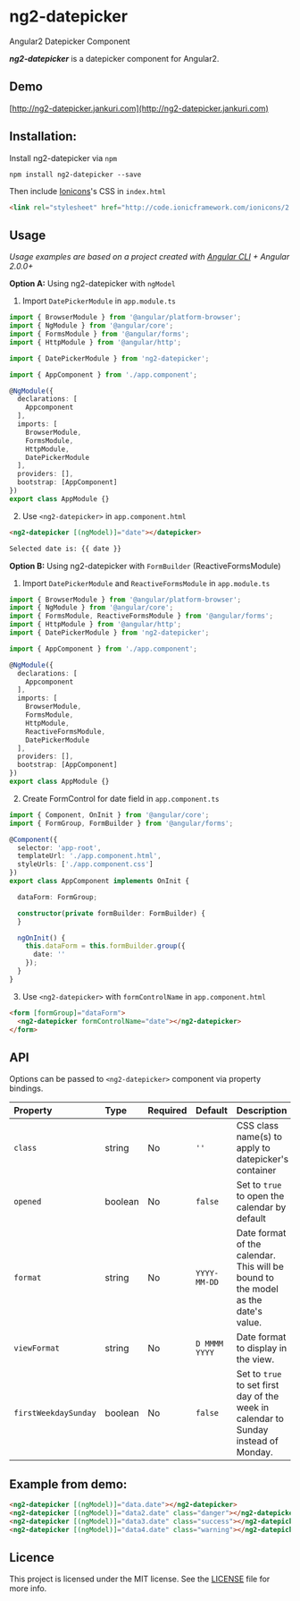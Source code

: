 # ng2-datepicker
Angular2 Datepicker Component

***ng2-datepicker*** is a datepicker component for Angular2.

## Demo

[http://ng2-datepicker.jankuri.com](http://ng2-datepicker.jankuri.com)

## Installation: 

Install ng2-datepicker via `npm`

````shell
npm install ng2-datepicker --save
````

Then include [Ionicons](http://ionicons.com/)'s CSS in `index.html`

```html
<link rel="stylesheet" href="http://code.ionicframework.com/ionicons/2.0.1/css/ionicons.min.css" media="all">
```

## Usage

_Usage examples are based on a project created with [Angular CLI](https://github.com/angular/angular-cli) + Angular 2.0.0+_

**Option A:** Using ng2-datepicker with `ngModel`

1. Import `DatePickerModule` in `app.module.ts`
  ```ts
  import { BrowserModule } from '@angular/platform-browser';
  import { NgModule } from '@angular/core';
  import { FormsModule } from '@angular/forms';
  import { HttpModule } from '@angular/http';
  
  import { DatePickerModule } from 'ng2-datepicker';

  import { AppComponent } from './app.component';
  
  @NgModule({
    declarations: [
      Appcomponent
    ],
    imports: [
      BrowserModule,
      FormsModule,
      HttpModule,
      DatePickerModule
    ],
    providers: [],
    bootstrap: [AppComponent]
  })
  export class AppModule {}
  ```

2. Use `<ng2-datepicker>` in `app.component.html`
  ```html
  <ng2-datepicker [(ngModel)]="date"></datepicker>
  
  Selected date is: {{ date }}
  ```

**Option B:** Using ng2-datepicker with `FormBuilder` (ReactiveFormsModule)

1. Import `DatePickerModule` and `ReactiveFormsModule` in `app.module.ts`
  ```ts
  import { BrowserModule } from '@angular/platform-browser';
  import { NgModule } from '@angular/core';
  import { FormsModule, ReactiveFormsModule } from '@angular/forms';
  import { HttpModule } from '@angular/http';
  import { DatePickerModule } from 'ng2-datepicker';

  import { AppComponent } from './app.component';
  
  @NgModule({
    declarations: [
      Appcomponent
    ],
    imports: [
      BrowserModule,
      FormsModule,
      HttpModule,
      ReactiveFormsModule,
      DatePickerModule
    ],
    providers: [],
    bootstrap: [AppComponent]
  })
  export class AppModule {}
  ```

2. Create FormControl for date field in `app.component.ts`
  
  ```ts
  import { Component, OnInit } from '@angular/core';
  import { FormGroup, FormBuilder } from '@angular/forms';
  
  @Component({
    selector: 'app-root',
    templateUrl: './app.component.html',
    styleUrls: ['./app.component.css']
  })
  export class AppComponent implements OnInit {
  
    dataForm: FormGroup;
  
    constructor(private formBuilder: FormBuilder) {
    }
  
    ngOnInit() {
      this.dataForm = this.formBuilder.group({
        date: ''
      });  
    }
  }
  ```
  
3. Use `<ng2-datepicker>` with `formControlName` in `app.component.html`
  
  ```html
  <form [formGroup]="dataForm">
    <ng2-datepicker formControlName="date"></ng2-datepicker>
  </form>
  ```

## API

Options can be passed to `<ng2-datepicker>` component via property bindings.

|Property|Type|Required|Default|Description|
|:--- |:--- |:--- |:--- |:--- |
|`class`|string|No|`''`|CSS class name(s) to apply to datepicker's container|
|`opened`|boolean|No|`false`|Set to `true` to open the calendar by default|
|`format`|string|No|`YYYY-MM-DD`|Date format of the calendar. This will be bound to the model as the date's value.|
|`viewFormat`|string|No|`D MMMM YYYY`|Date format to display in the view.|
|`firstWeekdaySunday`|boolean|No|`false`|Set to `true` to set first day of the week in calendar to Sunday instead of Monday.|


## Example from demo:

```html
<ng2-datepicker [(ngModel)]="data.date"></ng2-datepicker>
<ng2-datepicker [(ngModel)]="data2.date" class="danger"></ng2-datepicker>
<ng2-datepicker [(ngModel)]="data3.date" class="success"></ng2-datepicker>
<ng2-datepicker [(ngModel)]="data4.date" class="warning"></ng2-datepicker>
```

## Licence

This project is licensed under the MIT license. See the [LICENSE](LICENSE) file for more info.

